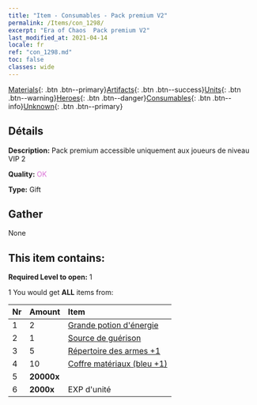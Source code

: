 ```yaml
---
title: "Item - Consumables - Pack premium V2"
permalink: /Items/con_1298/
excerpt: "Era of Chaos  Pack premium V2"
last_modified_at: 2021-04-14
locale: fr
ref: "con_1298.md"
toc: false
classes: wide
---
```

 [Materials](/fr/Items/){: .btn .btn--primary}[Artifacts](/fr/Items/Artifacts/){: .btn .btn--success}[Units](/fr/Items/Units/){: .btn .btn--warning}[Heroes](/fr/Items/Heroes/){: .btn .btn--danger}[Consumables](/fr/Items/Consumables/){: .btn .btn--info}[Unknown](/fr/Items/Unknown/){: .btn .btn--primary}

## Détails
 **Description:** Pack premium accessible uniquement aux joueurs de niveau VIP 2

 **Quality:** <span style="color: #DA70D6">OK</span>

 **Type:** Gift

## Gather

  None

## This item contains:

 **Required Level to open:** 1

 1 You would get **ALL** items  from:

  | Nr | Amount |     Item    |
  |:---|:-------|:------------|
  | 1 | 2 | [Grande potion d'énergie](/fr/Items/con_706/) | 
  | 2 | 1 | [Source de guérison](/fr/Items/con_1333/) | 
  | 3 | 5 | [Répertoire des armes +1](/fr/Items/mat_25/) | 
  | 4 | 10 | [Coffre matériaux (bleu +1)](/fr/Items/con_1257/) | 
  | 5 |  **20000x** | <i class="fas fa-coins"/> |  | 
  | 6 |  **2000x** | EXP d'unité |  | 
